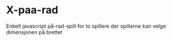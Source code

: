 # X-paa-rad

Enkelt javascript på-rad-spill for to spillere der spillerne kan velge dimensjonen på brettet